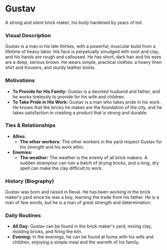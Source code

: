 # Gustav

A strong and silent brick maker, his body hardened by years of toil.

### Visual Description

Gustav is a man in his late thirties, with a powerful, muscular build from a lifetime of heavy labor. His face is perpetually smudged with soot and clay, and his hands are rough and calloused. He has short, dark hair and his eyes are a deep, serious brown. He wears simple, practical clothes: a heavy linen shirt and trousers, and sturdy leather boots.

### Motivations

- **To Provide for His Family:** Gustav is a devoted husband and father, and he works tirelessly to provide for his wife and children.
- **To Take Pride in His Work:** Gustav is a man who takes pride in his work. He knows that the bricks he makes are the foundation of the city, and he takes satisfaction in creating a product that is strong and durable.

### Ties & Relationships

- **Allies:**
    - **The other workers:** The other workers in the yard respect Gustav for his strength and his work ethic.
- **Enemies:**
    - **The weather:** The weather is the enemy of all brick makers. A sudden downpour can ruin a batch of drying bricks, and a long, dry spell can make the clay difficult to work.

### History (Biography)

Gustav was born and raised in Reval. He has been working in the brick maker's yard since he was a boy, learning the trade from his father. He is a man of few words, but he is a man of great strength and determination.

### Daily Routines

- **All Day:** Gustav can be found in the brick maker's yard, mixing clay, molding bricks, and firing the kiln.
- **Evening:** In the evenings, he can be found at home with his wife and children, enjoying a simple meal and the warmth of his family.
